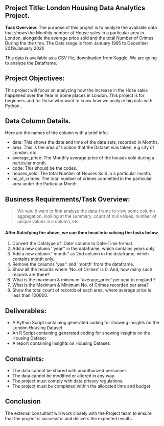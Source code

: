 ## Project Title: London Housing Data Analytics Project.

**Task Overview:** The purpose of this project is to analyze the available data that shows the Monthly number of House sales in a particular area in London, alongside the average price sold and the total Number of Crimes During the the time. The Data range is from January 1995 to December 2019/January 2020

This data is available as a CSV file, downloaded from Kaggle. We are going to analyze the Dataframe.

## Project Objectives:
This project will focus on analyzing how the increase in the Hose sales happened over the Year in Some places in London. This project is for beginners and for those who want to know how we analyze big data with Python..

## Data Column Details.
Here are the names of the column with a brief info;

+ date: This shows the date and time of the data sets, recorded in Months.
+ area: This is the area of London that the Dataset was taken, e.g city of London, etc.
+ average_price: The Monthly average price of the houses sold during a particular month.
+ code: This should be the codes.
+ houses_sold: The total Number of Houses Sold in a particular month.
+ no_of_crimes: The total number of crimes committed in the particular area under the Particular Month.


## Business Requirements/Task Overview:
 >We would want to first analyze the data-frame to view some column aggregation, looking at the summary, count of null values, number of unique values in a column, etc.
 #### After Satisfying the above, we can then head into solving the tasks below.
 
1. Convert the Datatype of 'Date' column to Date-Time format.
2. Add a new column ''year'' in the dataframe, which contains years only.
3. Add a new column ''month'' as 2nd column in the dataframe, which contains month only.
4. Remove the columns 'year' and 'month' from the dataframe.
5. Show all the records where 'No. of Crimes' is 0. And, how many such records are there?
6. What is the maximum & minimum 'average_price' per year in england ?
7. What is the Maximum & Minimum No. of Crimes recorded per area?
8. Show the total count of records of each area, where average price is less than 100000.

## Deliverables:
+ A  Python Script containing generated coding for showing insights on the London Housing Dataset
+ An  R Script containing generated coding for showing insights on the Housing Dataset
+ A report containing insights on Housing Dataset.

## Constraints:
- The data cannot be shared with unauthorized personnel.
- The data cannot be modified or altered in any way.
- The project must comply with data privacy regulations.
- The project must be completed within the allocated time and budget.

## Conclusion
The external consultant will work closely with the Project team to ensure that the project is successful and delivers the expected results.